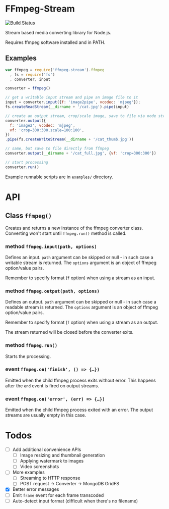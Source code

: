 # FFmpeg-Stream

[![Build Status](https://travis-ci.org/phaux/node-ffmpeg-stream.svg)](https://travis-ci.org/phaux/node-ffmpeg-stream)

Stream based media converting library for Node.js.

Requires ffmpeg software installed and in PATH.

## Examples

```js
var ffmpeg = require('ffmpeg-stream').ffmpeg
  , fs = require('fs')
  , converter, input

converter = ffmpeg()

// get a writable input stream and pipe an image file to it
input = converter.input({f: 'image2pipe', vcodec: 'mjpeg'});
fs.createReadStream(__dirname + '/cat.jpg').pipe(input)

// create an output stream, crop/scale image, save to file via node stream
converter.output({
  f: 'image2', vcodec: 'mjpeg',
  vf: 'crop=300:300,scale=100:100',
})
.pipe(fs.createWriteStream(__dirname + '/cat_thumb.jpg'))

// same, but save to file directly from ffmpeg
converter.output(__dirname + '/cat_full.jpg', {vf: 'crop=300:300'})

// start processing
converter.run()
```

Example runnable scripts are in `examples/` directory.

# API

## Class `ffmpeg()`

Creates and returns a new instance of the ffmpeg converter class.
Converting won't start until `ffmpeg.run()` method is called.

### method `ffmpeg.input(path, options)`

Defines an input.
`path` argument can be skipped or null - in such case a writable stream is returned.
The `options` argument is an object of ffmpeg option/value pairs.

Remember to specify format (`f` option) when using a stream as an input.

### method `ffmpeg.output(path, options)`

Defines an output.
`path` argument can be skipped or null - in such case a readable stream is returned.
The `options` argument is an object of ffmpeg option/value pairs.

Remember to specify format (`f` option) when using a stream as an output.

The stream returned will be closed before the converter exits.

### method `ffmpeg.run()`

Starts the processing.

### event `ffmpeg.on('finish', () => {…})`

Emitted when the child ffmpeg process exits without error.
This happens after the `end` event is fired on output streams.

### event `ffmpeg.on('error', (err) => {…})`

Emitted when the child ffmpeg process exited with an error.
The output streams are usually empty in this case.

# Todos

- [ ] Add additional convenience APIs
  - [ ] Image resizing and thumbnail generation
  - [ ] Applying watermark to images
  - [ ] Video screenshots
- [ ] More examples
  - [ ] Streaming to HTTP response
  - [ ] POST request -> Converter -> MongoDB GridFS
- [x] Better error messages
- [ ] Emit `frame` event for each frame transcoded
- [ ] Auto-detect input format (difficult when there's no filename)
